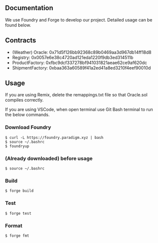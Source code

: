 ## Documentation

We use Foundry and Forge to develop our project. Detailed usage can be found below.

## Contracts
- (Weather) Oracle: 0x71d5f126bb92368c89b0469aa3d967db14ff18d8
- Registry: 0x0057e6e38c4720ad121eda1220f9db3ed314511b
- ProductFactory: 0xfbc9dcf337278bf941031821aeae62ce9af620dc
- ShipmentFactory: 0xbaa363a60589f41a2ed41a8ed3210f4eef90010d

## Usage

If you are using Remix, delete the remappings.txt file so that Oracle.sol compiles correctly.

If you are using VSCode, when open terminal use Git Bash terminal to run the below commands.

### Download Foundry
```shell
$ curl -L https://foundry.paradigm.xyz | bash
$ source ~/.bashrc 
$ foundryup
```

### (Already downloaded) before usage
```shell
$ source ~/.bashrc 
```

### Build

```shell
$ forge build
```

### Test

```shell
$ forge test
```

### Format

```shell
$ forge fmt
```